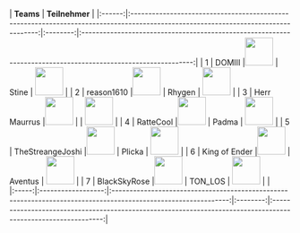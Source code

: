 | **Teams** |                                                                                                            **Teilnehmer**                                                                                                                                    |
|:------:|:----------------------------------------------------------------------------------------------------------------------------------:|:--------:|:-------------------------------------------------------------------------------------------------------------:|
|    1   | DOMIII            |[<img src="https://www.svgrepo.com/show/13671/youtube.svg" width=50>](https://www.youtube.com/@domiii)          |  Stine   | [<img src="https://www.svgrepo.com/show/13671/youtube.svg" width=50>](https://www.youtube.com/@stineversum)   |
|    2   | reason1610        |[<img src="https://www.svgrepo.com/show/13671/youtube.svg" width=50>](https://www.youtube.com/@reason1610)      | Rhygen   | [<img src="https://www.svgrepo.com/show/13671/youtube.svg" width=50>](https://www.youtube.com/@rhygen)        |
|    3   | Herr Maurrus      |[<img src="https://www.svgrepo.com/show/13671/youtube.svg" width=50>](https://www.youtube.com/@herrmaurrus)     |          | [<img src="https://www.svgrepo.com/show/13671/youtube.svg" width=50>](https://www.twitch.tv/blizzor)          |
|    4   | RatteCool         |[<img src="https://www.svgrepo.com/show/13671/youtube.svg" width=50>](https://www.youtube.com/@rattecool)       | Padma    | [<img src="https://www.svgrepo.com/show/13671/youtube.svg" width=50>](https://www.youtube.com/@_padma_)       |
|    5   | TheStreangeJoshi  |[<img src="https://www.svgrepo.com/show/448251/twitch.svg" width=50>](https://www.twitch.tv/thestrangejoshi)    |  Plicka  | [<img src="https://www.svgrepo.com/show/13671/youtube.svg" width=50>](https://www.youtube.com/@plickayt)      |
|    6   | King of Ender     |[<img src="https://www.svgrepo.com/show/13671/youtube.svg" width=50>](https://www.youtube.com/@kingofender)     |  Aventus | [<img src="https://www.svgrepo.com/show/13671/youtube.svg" width=50>](https://www.youtube.com/@KaiserAventus) |
|    7   | BlackSkyRose      |[<img src="https://www.svgrepo.com/show/13671/youtube.svg" width=50>](https://www.youtube.com/@blackskyrose119) |  TON_LOS | [<img src="https://www.svgrepo.com/show/448251/twitch.svg" width=50>]( https://www.twitch.tv/ton_los)         |                                                                                                 |                                                                                               
|:-----:|:------------------:|:--------------------------------------------------------------------------------------------------------------:|:--------:|:-------------------------------------------------------------------------------------------------------------:|
